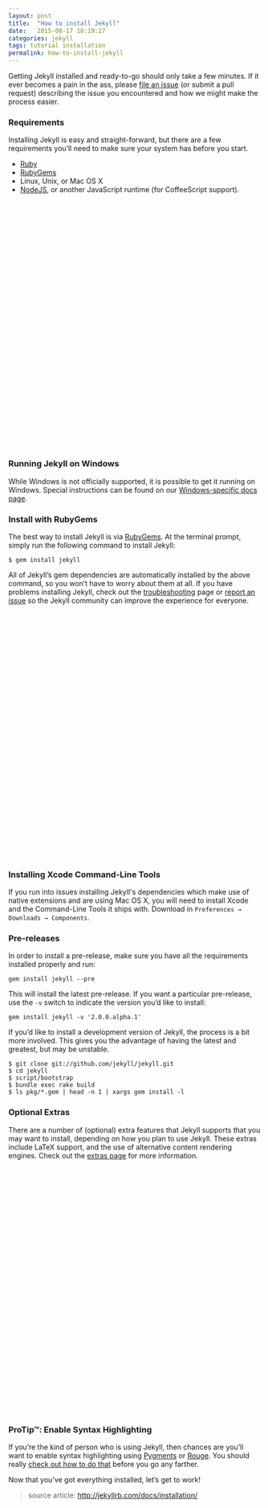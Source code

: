```yaml
---
layout: post
title:  "How to install Jekyll"
date:   2015-08-17 18:19:27
categories: jekyll
tags: tutorial installation
permalink: how-to-install-jekyll
---
```

Getting Jekyll installed and ready-to-go should only take a few minutes. If it ever becomes a pain in the ass, please [file an issue][issue] (or submit a pull request) describing the issue you encountered and how we might make the process easier.

### Requirements

Installing Jekyll is easy and straight-forward, but there are a few requirements you’ll need to make sure your system has before you start.

- [Ruby][ruby]
- [RubyGems][rubygems]
- Linux, Unix, or Mac OS X
- [NodeJS][nodejs], or another JavaScript runtime (for CoffeeScript support).

<!-- more -->

<div class="alert-info">
    <div class="line1"></div>
    <div class="line2"></div>
    <h3>
        <div class="svg-container">
            <svg class="icon icon-info" viewBox="0 0 32 32">
                <use xlink:href="#icon-info"></use>
            </svg>
        </div>
        Running Jekyll on Windows
    </h3>
    <p>While Windows is not officially supported, it is possible to get it running on Windows. Special instructions can be found on our <a href="http://jekyllrb.com/docs/windows/#installation"> Windows-specific docs page</a>.</p>
</div>

### Install with RubyGems

The best way to install Jekyll is via [RubyGems][rubygems]. At the terminal prompt, simply run the following command to install Jekyll:

<pre><code class="language-markup">$ gem install jekyll</code></pre>

All of Jekyll’s gem dependencies are automatically installed by the above command, so you won’t have to worry about them at all. If you have problems installing Jekyll, check out the [troubleshooting][troubleshooting] page or [report an issue][issue] so the Jekyll community can improve the experience for everyone.

<div class="alert-info">
    <div class="line1"></div>
    <div class="line2"></div>
    <h3>
        <div class="svg-container">
            <svg class="icon icon-info" viewBox="0 0 32 32">
                <use xlink:href="#icon-info"></use>
            </svg>
        </div>
        Installing Xcode Command-Line Tools
    </h3>
    <p>If you run into issues installing Jekyll's dependencies which make use of native extensions and are using Mac OS X, you will need to install Xcode and the Command-Line Tools it ships with. Download in <code>Preferences → Downloads → Components</code>.</p>
</div>

### Pre-releases

In order to install a pre-release, make sure you have all the requirements installed properly and run:

<pre><code class="language-markup">gem install jekyll --pre</code></pre>

This will install the latest pre-release. If you want a particular pre-release, use the <code>-v</code> switch to indicate the version you’d like to install:

<pre><code class="language-markup">gem install jekyll -v '2.0.0.alpha.1'</code></pre>

If you’d like to install a development version of Jekyll, the process is a bit more involved. This gives you the advantage of having the latest and greatest, but may be unstable.

<pre>
<code class="language-markup">$ git clone git://github.com/jekyll/jekyll.git
$ cd jekyll
$ script/bootstrap
$ bundle exec rake build
$ ls pkg/*.gem | head -n 1 | xargs gem install -l</code>
</pre>

### Optional Extras

There are a number of (optional) extra features that Jekyll supports that you may want to install, depending on how you plan to use Jekyll. These extras include LaTeX support, and the use of alternative content rendering engines. Check out the [extras page][extras] for more information.

<div class="alert-warning">
    <div class="line1"></div>
    <div class="line2"></div>
    <h3>
        <div class="svg-container">
            <svg class="icon icon-star3" style="fill: #9d6002" viewBox="0 0 32 32">
                <use xlink:href="#icon-star3"></use>
            </svg>
        </div>
        ProTip™: Enable Syntax Highlighting
    </h3>
    <p>If you’re the kind of person who is using Jekyll, then chances are you’ll want to enable syntax highlighting using <a href="http://pygments.org/">Pygments</a> or <a href="https://github.com/jayferd/rouge">Rouge</a>. You should really <a href="http://jekyllrb.com/docs/templates/#code-snippet-highlighting">check out how to do that</a> before you go any farther. </p>
</div>

Now that you’ve got everything installed, let’s get to work!

> source article: <a href="http://jekyllrb.com/docs/installation/">http://jekyllrb.com/docs/installation/</a>

[issue]: https://github.com/jekyll/jekyll/issues/new
[ruby]: http://www.ruby-lang.org/en/downloads/
[rubygems]: http://rubygems.org/pages/download
[nodejs]: http://nodejs.org/
[troubleshooting]: http://jekyllrb.com/docs/troubleshooting/
[extras]: http://jekyllrb.com/docs/extras/

